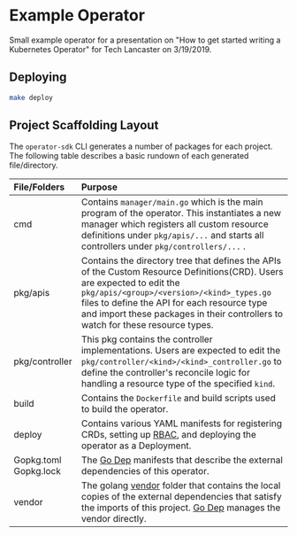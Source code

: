 # Example Operator

Small example operator for a presentation on "How to get started writing a Kubernetes Operator" 
for Tech Lancaster on 3/19/2019.

## Deploying

```bash
make deploy
```

## Project Scaffolding Layout

The `operator-sdk` CLI generates a number of packages for each project. The following table describes a basic rundown of each generated file/directory.

| File/Folders   | Purpose                           |
| :---           | :--- |
| cmd       | Contains `manager/main.go` which is the main program of the operator. This instantiates a new manager which registers all custom resource definitions under `pkg/apis/...` and starts all controllers under `pkg/controllers/...`  . |
| pkg/apis | Contains the directory tree that defines the APIs of the Custom Resource Definitions(CRD). Users are expected to edit the `pkg/apis/<group>/<version>/<kind>_types.go` files to define the API for each resource type and import these packages in their controllers to watch for these resource types.|
| pkg/controller | This pkg contains the controller implementations. Users are expected to edit the `pkg/controller/<kind>/<kind>_controller.go` to define the controller's reconcile logic for handling a resource type of the specified `kind`. |
| build | Contains the `Dockerfile` and build scripts used to build the operator. |
| deploy | Contains various YAML manifests for registering CRDs, setting up [RBAC][RBAC], and deploying the operator as a Deployment.
| Gopkg.toml Gopkg.lock | The [Go Dep][dep] manifests that describe the external dependencies of this operator. |
| vendor | The golang [vendor][Vendor] folder that contains the local copies of the external dependencies that satisfy the imports of this project. [Go Dep][dep] manages the vendor directly. |

[RBAC]: https://kubernetes.io/docs/reference/access-authn-authz/rbac/
[Vendor]: https://golang.org/cmd/go/#hdr-Vendor_Directories
[dep]: https://github.com/golang/dep
